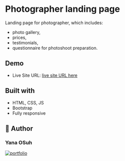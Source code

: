 # Photographer landing page

Landing page for photographer, which includes:
- photo gallery,
- prices,
- testimonials,
- questionnaire for photoshoot preparation.

## Demo

- Live Site URL: [live site URL here](https://yanaos-photographer-landingpage.netlify.app/)

## Built with

- HTML, CSS, JS
- Bootstrap
- Fully responsive

## 🔗 Author
### Yana OSuh 
[![portfolio](https://img.shields.io/badge/my_portfolio-000?style=for-the-badge&logo=ko-fi&logoColor=white)](https://yanaos-portfolio.glitch.me/)
